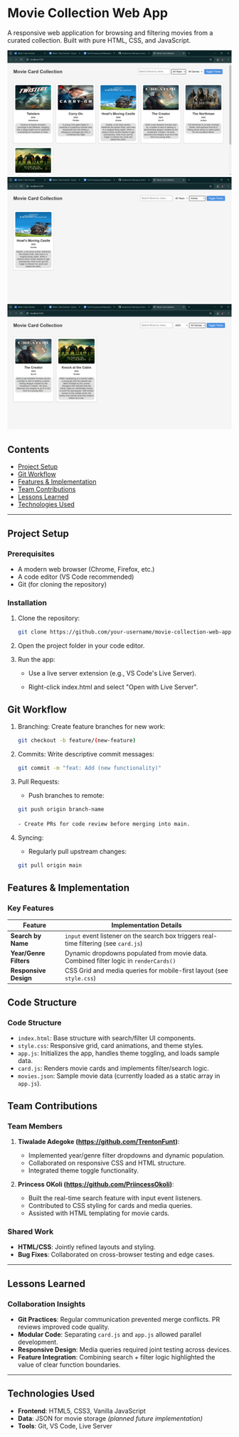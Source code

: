 # Movie Collection Web App

A responsive web application for browsing and filtering movies from a curated collection. Built with pure HTML, CSS, and JavaScript.

![App Screenshot](./assets/screenshots/screenshot-1.png)
![App Screenshot](./assets/screenshots/screenshot-2.png)
![App Screenshot](./assets/screenshots/screenshot-3.png)


## Contents
- [Project Setup](#project-setup)
- [Git Workflow](#git-workflow)
- [Features & Implementation](#features--implementation)
- [Team Contributions](#team-contributions)
- [Lessons Learned](#lessons-learned)
- [Technologies Used](#technologies-used)

---

## Project Setup

### Prerequisites
- A modern web browser (Chrome, Firefox, etc.)
- A code editor (VS Code recommended)
- Git (for cloning the repository)

### Installation
1. Clone the repository:
   ```bash
   git clone https://github.com/your-username/movie-collection-web-app.git

2. Open the project folder in your code editor.

3. Run the app:

    - Use a live server extension (e.g., VS Code's Live Server).

    - Right-click index.html and select "Open with Live Server".

## Git Workflow
1. Branching: Create feature branches for new work:
    ```bash
    git checkout -b feature/(new-feature)

2. Commits: Write descriptive commit messages:
    ```bash
    git commit -m "feat: Add (new functionality)"

3. Pull Requests:

    - Push branches to remote: 
    ```bash
    git push origin branch-name

    - Create PRs for code review before merging into main.

4. Syncing: 
    - Regularly pull upstream changes:
    ```bash
    git pull origin main

## Features & Implementation

### Key Features

| Feature                | Implementation Details                                                                 |
|------------------------|---------------------------------------------------------------------------------------|
| **Search by Name**     | `input` event listener on the search box triggers real-time filtering (see `card.js`) |
| **Year/Genre Filters** | Dynamic dropdowns populated from movie data. Combined filter logic in `renderCards()` |
| **Responsive Design**  | CSS Grid and media queries for mobile-first layout (see `style.css`)                  |

## Code Structure

### Code Structure
- `index.html`: Base structure with search/filter UI components.
- `style.css`: Responsive grid, card animations, and theme styles.
- `app.js`: Initializes the app, handles theme toggling, and loads sample data.
- `card.js`: Renders movie cards and implements filter/search logic.
- `movies.json`: Sample movie data (currently loaded as a static array in `app.js`).

## Team Contributions

### Team Members

1. **Tiwalade Adegoke (https://github.com/TrentonFunt)**:  
   - Implemented year/genre filter dropdowns and dynamic population.  
   - Collaborated on responsive CSS and HTML structure.  
   - Integrated theme toggle functionality.  

2. **Princess OKoli (https://github.com/PriincessOkoli)**:  
   - Built the real-time search feature with input event listeners.  
   - Contributed to CSS styling for cards and media queries.  
   - Assisted with HTML templating for movie cards.  

### Shared Work  
- **HTML/CSS**: Jointly refined layouts and styling.  
- **Bug Fixes**: Collaborated on cross-browser testing and edge cases.  

---

## Lessons Learned  

### Collaboration Insights  
- **Git Practices**: Regular communication prevented merge conflicts. PR reviews improved code quality.  
- **Modular Code**: Separating `card.js` and `app.js` allowed parallel development.  
- **Responsive Design**: Media queries required joint testing across devices.  
- **Feature Integration**: Combining search + filter logic highlighted the value of clear function boundaries.  

---

## Technologies Used  
- **Frontend**: HTML5, CSS3, Vanilla JavaScript  
- **Data**: JSON for movie storage *(planned future implementation)*  
- **Tools**: Git, VS Code, Live Server  
